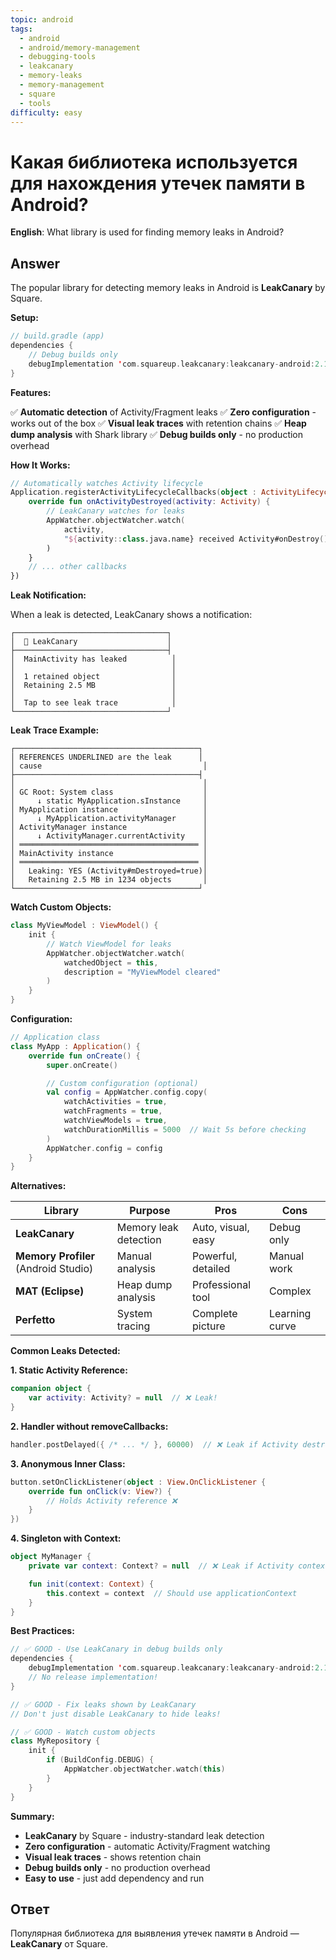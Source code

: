 ```yaml
---
topic: android
tags:
  - android
  - android/memory-management
  - debugging-tools
  - leakcanary
  - memory-leaks
  - memory-management
  - square
  - tools
difficulty: easy
---
```


# Какая библиотека используется для нахождения утечек памяти в Android?

**English**: What library is used for finding memory leaks in Android?

## Answer

The popular library for detecting memory leaks in Android is **LeakCanary** by Square.

**Setup:**

```kotlin
// build.gradle (app)
dependencies {
    // Debug builds only
    debugImplementation 'com.squareup.leakcanary:leakcanary-android:2.12'
}
```

**Features:**

✅ **Automatic detection** of Activity/Fragment leaks
✅ **Zero configuration** - works out of the box
✅ **Visual leak traces** with retention chains
✅ **Heap dump analysis** with Shark library
✅ **Debug builds only** - no production overhead

**How It Works:**

```kotlin
// Automatically watches Activity lifecycle
Application.registerActivityLifecycleCallbacks(object : ActivityLifecycleCallbacks {
    override fun onActivityDestroyed(activity: Activity) {
        // LeakCanary watches for leaks
        AppWatcher.objectWatcher.watch(
            activity,
            "${activity::class.java.name} received Activity#onDestroy() callback"
        )
    }
    // ... other callbacks
})
```

**Leak Notification:**

When a leak is detected, LeakCanary shows a notification:

```
┌──────────────────────────────────┐
│  🐛 LeakCanary                    │
├──────────────────────────────────┤
│  MainActivity has leaked          │
│                                   │
│  1 retained object                │
│  Retaining 2.5 MB                 │
│                                   │
│  Tap to see leak trace            │
└──────────────────────────────────┘
```

**Leak Trace Example:**

```
┌─────────────────────────────────────────┐
│ REFERENCES UNDERLINED are the leak      │
│ cause                                    │
├─────────────────────────────────────────┤
│                                          │
│ GC Root: System class                    │
│     ↓ static MyApplication.sInstance     │
│ MyApplication instance                   │
│     ↓ MyApplication.activityManager      │
│ ActivityManager instance                 │
│     ↓ ActivityManager.currentActivity    │
│ ════════════════════════════════════════ │
│ MainActivity instance                    │
│ ════════════════════════════════════════ │
│   Leaking: YES (Activity#mDestroyed=true)│
│   Retaining 2.5 MB in 1234 objects       │
└─────────────────────────────────────────┘
```

**Watch Custom Objects:**

```kotlin
class MyViewModel : ViewModel() {
    init {
        // Watch ViewModel for leaks
        AppWatcher.objectWatcher.watch(
            watchedObject = this,
            description = "MyViewModel cleared"
        )
    }
}
```

**Configuration:**

```kotlin
// Application class
class MyApp : Application() {
    override fun onCreate() {
        super.onCreate()

        // Custom configuration (optional)
        val config = AppWatcher.config.copy(
            watchActivities = true,
            watchFragments = true,
            watchViewModels = true,
            watchDurationMillis = 5000  // Wait 5s before checking
        )
        AppWatcher.config = config
    }
}
```

**Alternatives:**

| Library | Purpose | Pros | Cons |
|---------|---------|------|------|
| **LeakCanary** | Memory leak detection | Auto, visual, easy | Debug only |
| **Memory Profiler** (Android Studio) | Manual analysis | Powerful, detailed | Manual work |
| **MAT (Eclipse)** | Heap dump analysis | Professional tool | Complex |
| **Perfetto** | System tracing | Complete picture | Learning curve |

**Common Leaks Detected:**

**1. Static Activity Reference:**
```kotlin
companion object {
    var activity: Activity? = null  // ❌ Leak!
}
```

**2. Handler without removeCallbacks:**
```kotlin
handler.postDelayed({ /* ... */ }, 60000)  // ❌ Leak if Activity destroyed
```

**3. Anonymous Inner Class:**
```kotlin
button.setOnClickListener(object : View.OnClickListener {
    override fun onClick(v: View?) {
        // Holds Activity reference ❌
    }
})
```

**4. Singleton with Context:**
```kotlin
object MyManager {
    private var context: Context? = null  // ❌ Leak if Activity context

    fun init(context: Context) {
        this.context = context  // Should use applicationContext
    }
}
```

**Best Practices:**

```kotlin
// ✅ GOOD - Use LeakCanary in debug builds only
dependencies {
    debugImplementation 'com.squareup.leakcanary:leakcanary-android:2.12'
    // No release implementation!
}

// ✅ GOOD - Fix leaks shown by LeakCanary
// Don't just disable LeakCanary to hide leaks!

// ✅ GOOD - Watch custom objects
class MyRepository {
    init {
        if (BuildConfig.DEBUG) {
            AppWatcher.objectWatcher.watch(this)
        }
    }
}
```

**Summary:**

- **LeakCanary** by Square - industry-standard leak detection
- **Zero configuration** - automatic Activity/Fragment watching
- **Visual leak traces** - shows retention chain
- **Debug builds only** - no production overhead
- **Easy to use** - just add dependency and run

## Ответ

Популярная библиотека для выявления утечек памяти в Android — **LeakCanary** от Square.

